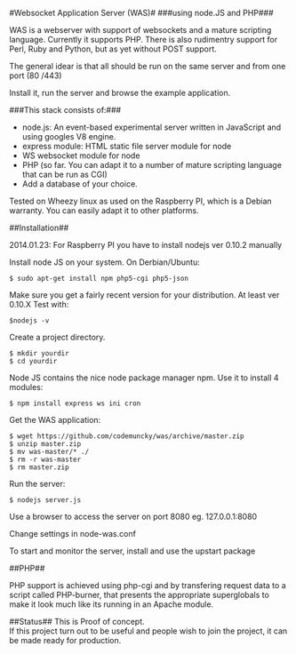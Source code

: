 #Websocket Application Server (WAS)#
###using node.JS and PHP###

WAS is a webserver with support of websockets and a mature scripting language.
Currently it supports PHP. There is also rudimentry support for Perl, Ruby and Python, but as yet without POST support.
  
The general idear is that all should be run on the same server and from one port (80 /443)

Install it, run the server and browse the example application.  

###This stack consists of:###

* node.js: An event-based experimental server written in JavaScript and using googles V8 engine.
* express module: HTML static file server module for node
* WS websocket module for node
* PHP (so far. You can adapt it to a number of mature scripting language that can be run as CGI)
* Add a database of your choice.  

Tested on Wheezy linux as used on the Raspberry PI, which is a Debian warranty. You can easily adapt it to other platforms. 

##Installation##
  
2014.01.23: For Raspberry PI you have to install nodejs ver 0.10.2 manually
  
Install node JS on your system. On Derbian/Ubuntu:  

    $ sudo apt-get install npm php5-cgi php5-json

Make sure you get a fairly recent version for your distribution. At least ver 0.10.X
Test with:

    $nodejs -v

Create a project directory.
  
    $ mkdir yourdir
    $ cd yourdir
  
Node JS contains the nice node package manager npm. Use it to install 4 modules: 

    $ npm install express ws ini cron

Get the WAS application:  
  
    $ wget https://github.com/codemuncky/was/archive/master.zip
    $ unzip master.zip
    $ mv was-master/* ./
    $ rm -r was-master
    $ rm master.zip

Run the server:  
  
    $ nodejs server.js

Use a browser to access the server on port 8080 eg. 127.0.0.1:8080  

Change settings in node-was.conf

To start and monitor the server, install and use the upstart package 

##PHP##

PHP support is achieved using php-cgi and by transfering request data to a script called PHP-burner, that presents the appropriate superglobals to make it look much like its running in an Apache module.

##Status##
This is Proof of concept.  
If this project turn out to be useful and people wish to join the project, it can be made ready for production.

